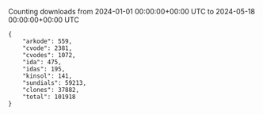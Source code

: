 
Counting downloads from 2024-01-01 00:00:00+00:00 UTC to 2024-05-18 00:00:00+00:00 UTC

```
{
    "arkode": 559,
    "cvode": 2381,
    "cvodes": 1072,
    "ida": 475,
    "idas": 195,
    "kinsol": 141,
    "sundials": 59213,
    "clones": 37882,
    "total": 101918
}
```
